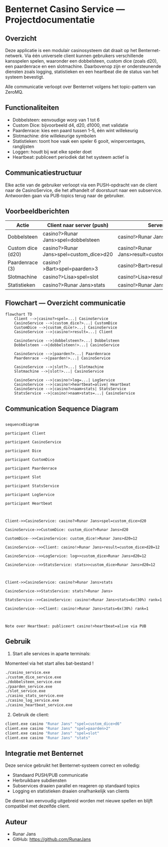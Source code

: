 # Benternet Casino Service — Projectdocumentatie

## Overzicht

Deze applicatie is een modulair casinosysteem dat draait op het Benternet-netwerk. Via één universele client kunnen gebruikers verschillende kansspelen spelen, waaronder een dobbelsteen, custom dice (zoals d20), een paardenrace en een slotmachine. Daarbovenop zijn er ondersteunende diensten zoals logging, statistieken en een heartbeat die de status van het systeem bevestigt.

Alle communicatie verloopt over Benternet volgens het topic-pattern van ZeroMQ.

## Functionaliteiten

- Dobbelsteen: eenvoudige worp van 1 tot 6
- Custom Dice: bijvoorbeeld d4, d20, d1000, met validatie
- Paardenrace: kies een paard tussen 1–5, één wint willekeurig
- Slotmachine: drie willekeurige symbolen
- Statistieken: toont hoe vaak een speler 6 gooit, winpercentages, ranglijsten
- Loggen: houdt bij wat elke speler doet
- Heartbeat: publiceert periodiek dat het systeem actief is

## Communicatiestructuur

Elke actie van de gebruiker verloopt via een PUSH-opdracht van de client naar de CasinoService, die het afhandelt of doorstuurt naar een subservice. Antwoorden gaan via PUB-topics terug naar de gebruiker.

## Voorbeeldberichten

| Actie              | Client naar server (push)                         | Server naar client (pub)                         |
|--------------------|--------------------------------------------------|--------------------------------------------------|
| Dobbelsteen        | casino?>Runar Jans>spel=dobbelsteen              | casino!>Runar Jans>result=dobbelsteen=5          |
| Custom dice (d20)  | casino?>Runar Jans>spel=custom_dice>d20          | casino!>Runar Jans>result=custom_dice>d20=17     |
| Paardenrace (3)    | casino?>Bart>spel=paarden>3                      | casino!>Bart>result=paarden>winner=2>you=lost    |
| Slotmachine        | casino?>Lisa>spel=slot                           | casino!>Lisa>result=slot=🍋🍒🍋                    |
| Statistieken       | casino?>Runar Jans>stats                         | casino!>Runar Jans>stats=6x(30%) rank=1          |

## Flowchart — Overzicht communicatie

```mermaid
flowchart TD
    Client -->|casino?>spel=...| CasinoService
    CasinoService -->|custom_dice?>...| CustomDice
    CustomDice -->|custom_dice!>...| CasinoService
    CasinoService -->|casino!>result=...| Client

    CasinoService -->|dobbelsteen?>...| Dobbelsteen
    Dobbelsteen -->|dobbelsteen!>...| CasinoService

    CasinoService -->|paarden?>...| Paardenrace
    Paardenrace -->|paarden!>...| CasinoService

    CasinoService -->|slot?>...| Slotmachine
    Slotmachine -->|slot!>...| CasinoService

    CasinoService -->|casino!>log=...| LogService
    CasinoService -->|casino!>heartbeat=alive| Heartbeat
    CasinoService -->|casino?>naam>stats| StatsService
    StatsService -->|casino!>naam>stats=...| CasinoService
```

## Communication Sequence Diagram

  

```mermaid

sequenceDiagram

participant Client

participant CasinoService

participant Dice

participant CustomDice

participant Paardenrace

participant Slot

participant StatsService

participant LogService

participant Heartbeat

  

Client->>CasinoService: casino?>Runar Jans>spel=custom_dice>d20

CasinoService->>CustomDice: custom_dice?>Runar Jans>d20

CustomDice-->>CasinoService: custom_dice!>Runar Jans>d20=12

CasinoService-->>Client: casino!>Runar Jans>result=custom_dice>d20=12

CasinoService-->>LogService: log>>custom_dice>Runar Jans>d20=12

CasinoService-->>StatsService: stats>>custom_dice>Runar Jans>d20=12

  

Client->>CasinoService: casino?>Runar Jans>stats

CasinoService->>StatsService: stats?>Runar Jans>

StatsService-->>CasinoService: casino!>Runar Jans>stats=6x(30%) rank=1

CasinoService-->>Client: casino!>Runar Jans>stats=6x(30%) rank=1

  

Note over Heartbeat: publiceert casino!>heartbeat=alive via PUB

```

  




## Gebruik

1. Start alle services in aparte terminals:

Momenteel via het start alles bat-bestand !






```bash
./casino_service.exe
./custom_dice_service.exe
./dobbelsteen_service.exe
./paarden_service.exe
./slot_service.exe
./casino_stats_service.exe
./casino_log_service.exe
./casino_heartbeat_service.exe
```

2. Gebruik de client:

```bash
client.exe casino "Runar Jans" "spel=custom_dice>d6"
client.exe casino "Runar Jans" "spel=paarden>2"
client.exe casino "Runar Jans" "spel=slot"
client.exe casino "Runar Jans" "stats"
```

## Integratie met Benternet

Deze service gebruikt het Benternet-systeem correct en volledig:
- Standaard PUSH/PUB communicatie
- Herbruikbare subdiensten
- Subservices draaien parallel en reageren op standaard topics
- Logging en statistieken draaien onafhankelijk van clients

De dienst kan eenvoudig uitgebreid worden met nieuwe spellen en blijft compatibel met dezelfde client.

## Auteur

- Runar Jans
- GitHub: https://github.com/RunarJans
